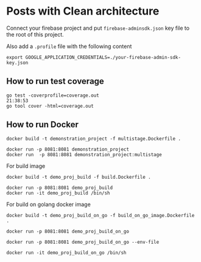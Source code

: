 # Posts with Clean architecture

Connect your firebase project and 
put `firebase-adminsdk.json` key file to the root of this project.

Also add a `.profile` file with the following content
```shell
export GOOGLE_APPLICATION_CREDENTIALS=./your-firebase-admin-sdk-key.json
```

## How to run test coverage

```shell
go test -coverprofile=coverage.out                                                                          21:38:53
go tool cover -html=coverage.out
```

## How to run Docker

```shell
docker build -t demonstration_project -f multistage.Dockerfile .

docker run -p 8081:8081 demonstration_project
docker run  -p 8081:8081 demonstration_project:multistage
```

For build image
```shell
docker build -t demo_proj_build -f build.Dockerfile .

docker run -p 8081:8081 demo_proj_build
docker run -it demo_proj_build /bin/sh
```

For build on golang docker image
```shell
docker build -t demo_proj_build_on_go -f build_on_go_image.Dockerfile .

docker run -p 8081:8081 demo_proj_build_on_go

docker run -p 8081:8081 demo_proj_build_on_go --env-file

docker run -it demo_proj_build_on_go /bin/sh
```